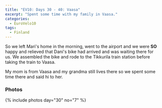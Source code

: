 ```yaml
---
title: "EV10: Days 30 - 40: Vaasa"
excerpt: "Spent some time with my family in Vaasa."
categories:
  - EuroVelo10
tags:
  - Finland
---
```


So we left Mari's home in the morning, went to the airport and we were **SO** happy and relieved that Dani's bike had arrived and was waiting there for us. We assembled the bike and rode to the Tikkurila train station before taking the train to Vaasa.

My mom is from Vaasa and my grandma still lives there so we spent some time there and said hi to her.

### Photos

{% include photos day="30" no="7" %}
